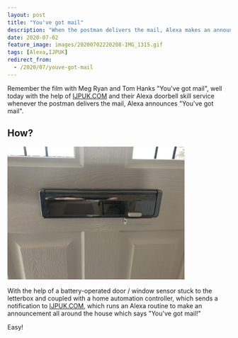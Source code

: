 ```yaml
---
layout: post
title: "You've got mail"
description: "When the postman delivers the mail, Alexa makes an announcement that the post has arrived"
date: 2020-07-02
feature_image: images/20200702220208-IMG_1315.gif
tags: [Alexa,IJPUK]
redirect_from:
  - /2020/07/youve-got-mail
---
```


Remember the film with Meg Ryan and Tom Hanks "You've got mail", well today with the help of [IJPUK.COM](https://www.ijpuk.com/solutions/read/amazon-alexa-doorbell-skill) and their Alexa doorbell skill service whenever the postman delivers the mail, Alexa announces "You've got mail".

## How?
![Door / Window sensor](images/20200702220932-IMG_1317.jpg)

With the help of a battery-operated door / window sensor stuck to the letterbox and coupled with a home automation controller, which sends a notification to [IJPUK.COM](https://www.ijpuk.com/solutions/read/amazon-alexa-doorbell-skill), which runs an Alexa routine to make an announcement all around the house which says "You've got mail!"

Easy!
